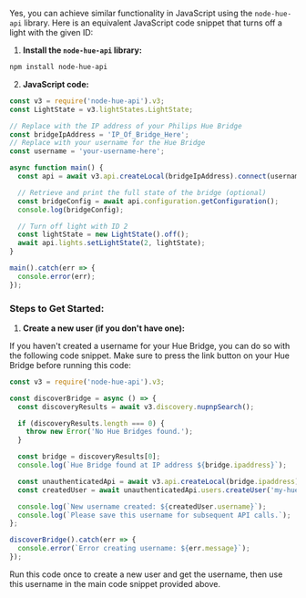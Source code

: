 Yes, you can achieve similar functionality in JavaScript using the `node-hue-api` library. Here is an equivalent JavaScript code snippet that turns off a light with the given ID:

1. **Install the `node-hue-api` library:**

```sh
npm install node-hue-api
```

2. **JavaScript code:**

```javascript
const v3 = require('node-hue-api').v3;
const LightState = v3.lightStates.LightState;

// Replace with the IP address of your Philips Hue Bridge
const bridgeIpAddress = 'IP_Of_Bridge_Here';
// Replace with your username for the Hue Bridge
const username = 'your-username-here';

async function main() {
  const api = await v3.api.createLocal(bridgeIpAddress).connect(username);

  // Retrieve and print the full state of the bridge (optional)
  const bridgeConfig = await api.configuration.getConfiguration();
  console.log(bridgeConfig);

  // Turn off light with ID 2
  const lightState = new LightState().off();
  await api.lights.setLightState(2, lightState);
}

main().catch(err => {
  console.error(err);
});
```

### Steps to Get Started:

1. **Create a new user (if you don't have one):**

If you haven't created a username for your Hue Bridge, you can do so with the following code snippet. Make sure to press the link button on your Hue Bridge before running this code:

```javascript
const v3 = require('node-hue-api').v3;

const discoverBridge = async () => {
  const discoveryResults = await v3.discovery.nupnpSearch();

  if (discoveryResults.length === 0) {
    throw new Error('No Hue Bridges found.');
  }

  const bridge = discoveryResults[0];
  console.log(`Hue Bridge found at IP address ${bridge.ipaddress}`);

  const unauthenticatedApi = await v3.api.createLocal(bridge.ipaddress).connect();
  const createdUser = await unauthenticatedApi.users.createUser('my-hue-app', 'my-hue-device');

  console.log(`New username created: ${createdUser.username}`);
  console.log(`Please save this username for subsequent API calls.`);
};

discoverBridge().catch(err => {
  console.error(`Error creating username: ${err.message}`);
});
```

Run this code once to create a new user and get the username, then use this username in the main code snippet provided above.
